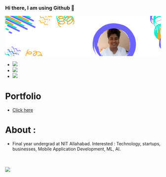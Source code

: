 ### Hi there, I am using Github 👋
![](logo%20Copy%203%20(1).png)

- [<img src = "https://camo.githubusercontent.com/5c3f3164b340475c38f1ec3d8c6d0c6e8656fbccac25d06cfb86477079b88638/68747470733a2f2f696d672e736869656c64732e696f2f62616467652f696e7374616772616d2d2532334534343035462e7376673f267374796c653d666f722d7468652d6261646765266c6f676f3d696e7374616772616d266c6f676f436f6c6f723d7768697465">](https://www.instagram.com/ravi_kovind/)  
- [<img src = "https://camo.githubusercontent.com/e1c2fd3bcd4ed13889ed78d1e814261a7cfbc79ae826198b7813850b15a8d956/68747470733a2f2f696d672e736869656c64732e696f2f62616467652f747769747465722d2532333144413146322e7376673f267374796c653d666f722d7468652d6261646765266c6f676f3d74776974746572266c6f676f436f6c6f723d7768697465">](https://twitter.com/ravi_kovind/)   
- [<img src = "https://camo.githubusercontent.com/c4c06a397ab9bdae3a07af592524a7fc3b8ddc91c161332951b12ce5f5079959/68747470733a2f2f696d672e736869656c64732e696f2f62616467652f66616365626f6f6b2d2532333138373746322e7376673f267374796c653d666f722d7468652d6261646765266c6f676f3d66616365626f6f6b266c6f676f436f6c6f723d7768697465">](https://www.facebook.com/theravikovind)
#
# Portfolio
- [Click here](https://ravikovind.github.io/me/)
# About :
- Final year undergrad at NIT Allahabad.
Interested : Technology, startups, businesses, Mobile Application Development, ML, AI.
# ![](https://github-readme-stats.vercel.app/api?username=ravikovind&&show_icons=true&title_color=6C63FF&icon_color=6C63FF&text_color=F9A826)
